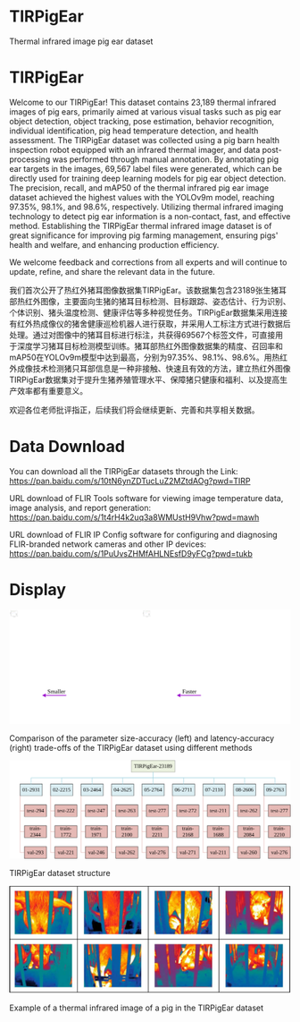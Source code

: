 # TIRPigEar
Thermal infrared image pig ear dataset
# TIRPigEar
Welcome to our TIRPigEar! This dataset contains 23,189 thermal infrared images of pig ears, primarily aimed at various visual tasks such as pig ear object detection, object tracking, pose estimation, behavior recognition, individual identification, pig head temperature detection, and health assessment. The TIRPigEar dataset was collected using a pig barn health inspection robot equipped with an infrared thermal imager, and data post-processing was performed through manual annotation. By annotating pig ear targets in the images, 69,567 label files were generated, which can be directly used for training deep learning models for pig ear object detection. The precision, recall, and mAP50 of the thermal infrared pig ear image dataset achieved the highest values with the YOLOv9m model, reaching 97.35%, 98.1%, and 98.6%, respectively. Utilizing thermal infrared imaging technology to detect pig ear information is a non-contact, fast, and effective method. Establishing the TIRPigEar thermal infrared image dataset is of great significance for improving pig farming management, ensuring pigs' health and welfare, and enhancing production efficiency.

We welcome feedback and corrections from all experts and will continue to update, refine, and share the relevant data in the future.

我们首次公开了热红外猪耳图像数据集TIRPigEar。该数据集包含23189张生猪耳部热红外图像，主要面向生猪的猪耳目标检测、目标跟踪、姿态估计、行为识别、个体识别、猪头温度检测、健康评估等多种视觉任务。TIRPigEar数据集采用连接有红外热成像仪的猪舍健康巡检机器人进行获取，并采用人工标注方式进行数据后处理。通过对图像中的猪耳目标进行标注，共获得69567个标签文件，可直接用于深度学习猪耳目标检测模型训练。猪耳部热红外图像数据集的精度、召回率和mAP50在YOLOv9m模型中达到最高，分别为97.35%、98.1%、98.6%。用热红外成像技术检测猪只耳部信息是一种非接触、快速且有效的方法，建立热红外图像TIRPigEar数据集对于提升生猪养殖管理水平、保障猪只健康和福利、以及提高生产效率都有重要意义。

欢迎各位老师批评指正，后续我们将会继续更新、完善和共享相关数据。

# Data Download
You can download all the TIRPigEar datasets through the Link: https://pan.baidu.com/s/10tN6ynZDTucLuZ2MZtdAOg?pwd=TIRP

URL download of FLIR Tools software for viewing image temperature data, image analysis, and report generation: https://pan.baidu.com/s/1t4rH4k2uq3a8WMUstH9Vhw?pwd=mawh

URL download of FLIR IP Config software for configuring and diagnosing FLIR-branded network cameras and other IP devices: https://pan.baidu.com/s/1PuUvsZHMfAHLNEsfD9yFCg?pwd=tukb

# Display

![Comparison of the parameter size-accuracy (left) and latency-accuracy (right) trade-offs of the TIRPigEar dataset using different methods](https://github.com/maweihong/TIRPigEar/blob/main/images/Comparison%20of%20the%20parameter%20size-accuracy%20(left)%20and%20latency-accuracy%20(right)%20trade-offs%20of%20the%20TIRPigEar%20dataset%20using%20different%20methods.svg)

Comparison of the parameter size-accuracy (left) and latency-accuracy (right) trade-offs of the TIRPigEar dataset using different methods

![TIRPigEar dataset structure](https://github.com/maweihong/TIRPigEar/blob/main/images/TIRPigEar%20dataset%20structure.svg) 

TIRPigEar dataset structure

![Example of a thermal infrared image of a pig in the TIRPigEar dataset](https://github.com/maweihong/TIRPigEar/blob/main/images/Example%20of%20a%20thermal%20infrared%20image%20of%20a%20pig%20in%20the%20TIRPigEar%20dataset.jpg)

Example of a thermal infrared image of a pig in the TIRPigEar dataset


